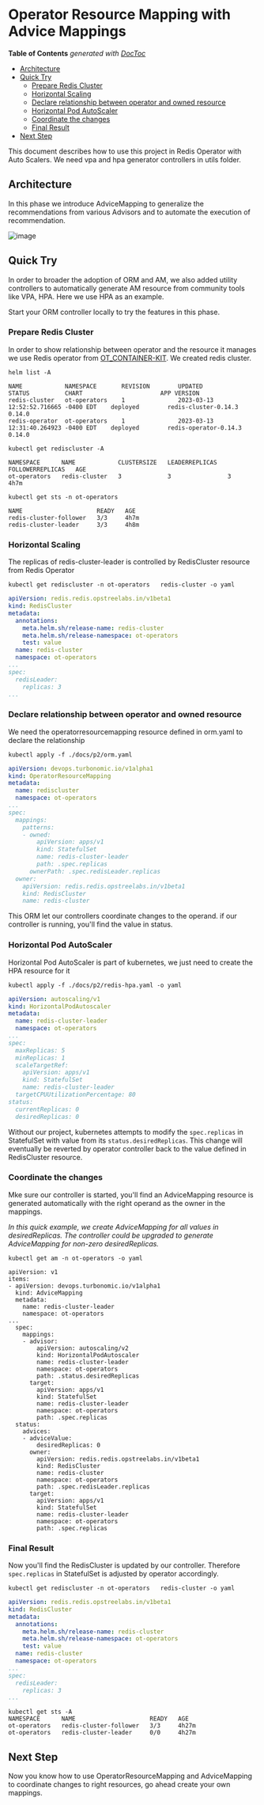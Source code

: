 # Operator Resource Mapping with Advice Mappings 

<!-- START doctoc generated TOC please keep comment here to allow auto update -->
<!-- DON'T EDIT THIS SECTION, INSTEAD RE-RUN doctoc TO UPDATE -->
**Table of Contents**  *generated with [DocToc](https://github.com/thlorenz/doctoc)*

- [Architecture](#architecture)
- [Quick Try](#quick-try)
  - [Prepare Redis Cluster](#prepare-redis-cluster)
  - [Horizontal Scaling](#horizontal-scaling)
  - [Declare relationship between operator and owned resource](#declare-relationship-between-operator-and-owned-resource)
  - [Horizontal Pod AutoScaler](#horizontal-pod-autoscaler)
  - [Coordinate the changes](#coordinate-the-changes)
  - [Final Result](#final-result)
- [Next Step](#next-step)

<!-- END doctoc generated TOC please keep comment here to allow auto update -->


This document describes how to use this project in Redis Operator with Auto Scalers. We need vpa and hpa generator controllers in utils folder.

## Architecture

In this phase we introduce AdviceMapping to generalize the recommendations from various Advisors and to automate the execution of recommendation. 

![image](../images/arch-p2.png)


## Quick Try

In order to broader the adoption of ORM and AM, we also added utility controllers to automatically generate AM resource from community tools like VPA, HPA. Here we use HPA as an example.

Start your ORM controller locally to try the features in this phase.

### Prepare Redis Cluster

In order to show relationship between operator and the resource it manages we use Redis operator from [OT_CONTAINER-KIT](https://github.com/OT-CONTAINER-KIT/redis-operator#quickstart). We created redis cluster.

```shell
helm list -A
```

```shell
NAME            NAMESPACE       REVISION        UPDATED                                 STATUS          CHART                      APP VERSION
redis-cluster   ot-operators    1               2023-03-13 12:52:52.716665 -0400 EDT    deployed        redis-cluster-0.14.3       0.14.0     
redis-operator  ot-operators    1               2023-03-13 12:31:40.264923 -0400 EDT    deployed        redis-operator-0.14.3      0.14.0     
```

```shell
kubectl get rediscluster -A
```

```shell
NAMESPACE      NAME            CLUSTERSIZE   LEADERREPLICAS   FOLLOWERREPLICAS   AGE
ot-operators   redis-cluster   3             3                3                  4h7m
```

```shell
kubectl get sts -n ot-operators 
```

```shell
NAME                     READY   AGE
redis-cluster-follower   3/3     4h7m
redis-cluster-leader     3/3     4h8m
```

### Horizontal Scaling

The replicas of redis-cluster-leader is controlled by RedisCluster resource from Redis Operator

```shell
kubectl get rediscluster -n ot-operators   redis-cluster -o yaml
```

```yaml
apiVersion: redis.redis.opstreelabs.in/v1beta1
kind: RedisCluster
metadata:
  annotations:
    meta.helm.sh/release-name: redis-cluster
    meta.helm.sh/release-namespace: ot-operators
    test: value
  name: redis-cluster
  namespace: ot-operators
...
spec:
  redisLeader:
    replicas: 3
...
```

### Declare relationship between operator and owned resource

We need the operatorresourcemapping resource defined in orm.yaml to declare the relationship

```shell
kubectl apply -f ./docs/p2/orm.yaml
```

```yaml
apiVersion: devops.turbonomic.io/v1alpha1
kind: OperatorResourceMapping
metadata:
  name: rediscluster
  namespace: ot-operators
...
spec:
  mappings:
    patterns:
    - owned:
        apiVersion: apps/v1
        kind: StatefulSet
        name: redis-cluster-leader
        path: .spec.replicas
      ownerPath: .spec.redisLeader.replicas
  owner:
    apiVersion: redis.redis.opstreelabs.in/v1beta1
    kind: RedisCluster
    name: redis-cluster
```

This ORM let our controllers coordinate changes to the operand. if our controller is running, you'll find the value in status.

### Horizontal Pod AutoScaler

Horizontal Pod AutoScaler is part of kubernetes, we just need to create the HPA resource for it

```shell
kubectl apply -f ./docs/p2/redis-hpa.yaml -o yaml
```

```yaml
apiVersion: autoscaling/v1
kind: HorizontalPodAutoscaler
metadata:
  name: redis-cluster-leader
  namespace: ot-operators
...
spec:
  maxReplicas: 5
  minReplicas: 1
  scaleTargetRef:
    apiVersion: apps/v1
    kind: StatefulSet
    name: redis-cluster-leader
  targetCPUUtilizationPercentage: 80
status:
  currentReplicas: 0
  desiredReplicas: 0
```

Without our project, kubernetes attempts to modify the `spec.replicas` in StatefulSet with value from its `status.desiredReplicas`. This change will eventually be reverted by operator controller back to the value defined in RedisCluster resource.

### Coordinate the changes

Mke sure our controller is started, you'll find an AdviceMapping resource is generated automatically with the right operand as the owner in the mappings. 

<em>In this quick example, we create AdviceMapping for all values in desiredReplicas. The controller could be upgraded to generate AdviceMapping for non-zero desiredReplicas. </em>

```shell
kubectl get am -n ot-operators -o yaml
```

```
apiVersion: v1
items:
- apiVersion: devops.turbonomic.io/v1alpha1
  kind: AdviceMapping
  metadata:
    name: redis-cluster-leader
    namespace: ot-operators
...
  spec:
    mappings:
    - advisor:
        apiVersion: autoscaling/v2
        kind: HorizontalPodAutoscaler
        name: redis-cluster-leader
        namespace: ot-operators
        path: .status.desiredReplicas
      target:
        apiVersion: apps/v1
        kind: StatefulSet
        name: redis-cluster-leader
        namespace: ot-operators
        path: .spec.replicas
  status:
    advices:
    - adviceValue:
        desiredReplicas: 0
      owner:
        apiVersion: redis.redis.opstreelabs.in/v1beta1
        kind: RedisCluster
        name: redis-cluster
        namespace: ot-operators
        path: .spec.redisLeader.replicas
      target:
        apiVersion: apps/v1
        kind: StatefulSet
        name: redis-cluster-leader
        namespace: ot-operators
        path: .spec.replicas
```

### Final Result

Now you'll find the RedisCluster is updated by our controller. Therefore `spec.replicas` in StatefulSet is adjusted by operator accordingly.

```shell
kubectl get rediscluster -n ot-operators   redis-cluster -o yaml
```

```yaml
apiVersion: redis.redis.opstreelabs.in/v1beta1
kind: RedisCluster
metadata:
  annotations:
    meta.helm.sh/release-name: redis-cluster
    meta.helm.sh/release-namespace: ot-operators
    test: value
  name: redis-cluster
  namespace: ot-operators
...
spec:
  redisLeader:
    replicas: 3
...
```

```shell
kubectl get sts -A     
NAMESPACE      NAME                     READY   AGE
ot-operators   redis-cluster-follower   3/3     4h27m
ot-operators   redis-cluster-leader     0/0     4h27m
```

## Next Step

Now you know how to use OperatorResourceMapping and AdviceMapping to coordinate changes to right resources, go ahead create your own mappings. 